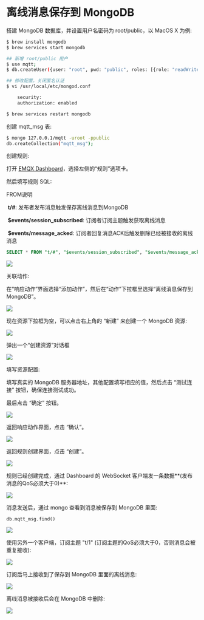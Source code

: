 # 离线消息保存到 MongoDB

搭建 MongoDB 数据库，并设置用户名密码为 root/public，以 MacOS X 为例:
```bash
$ brew install mongodb
$ brew services start mongodb

## 新增 root/public 用户
$ use mqtt;
$ db.createUser({user: "root", pwd: "public", roles: [{role: "readWrite", db: "mqtt"}]});

## 修改配置，关闭匿名认证
$ vi /usr/local/etc/mongod.conf

    security:
    authorization: enabled

$ brew services restart mongodb
```

创建 mqtt_msg 表:
```bash
$ mongo 127.0.0.1/mqtt -uroot -ppublic
db.createCollection("mqtt_msg");
```

创建规则:

打开 [EMQX Dashboard](http://127.0.0.1:18083/#/rules)，选择左侧的“规则”选项卡。

然后填写规则 SQL:

FROM说明

​	**t/#**: 发布者发布消息触发保存离线消息到MongoDB

​	**$events/session_subscribed**: 订阅者订阅主题触发获取离线消息

​	**$events/message_acked**: 订阅者回复消息ACK后触发删除已经被接收的离线消息

```sql
SELECT * FROM "t/#", "$events/session_subscribed", "$events/message_acked" WHERE topic =~ 't/#'
```

![](./assets/rule-engine/mongo_offline_msg_01.png)

关联动作:

在“响应动作”界面选择“添加动作”，然后在“动作”下拉框里选择“离线消息保存到 MongoDB”。

![](./assets/rule-engine/mongo_offline_msg_02.png)


现在资源下拉框为空，可以点击右上角的 “新建” 来创建一个 MongoDB 资源:

![](./assets/rule-engine/mongo_offline_msg_03.png)

弹出一个“创建资源”对话框

![](./assets/rule-engine/mongo_offline_msg_04.png)

填写资源配置:

填写真实的 MongoDB 服务器地址，其他配置填写相应的值，然后点击 “测试连接” 按钮，确保连接测试成功。

最后点击 “确定” 按钮。

![](./assets/rule-engine/mongo_offline_msg_05.png)

返回响应动作界面，点击 “确认”。

![](./assets/rule-engine/mongo_offline_msg_06.png)

返回规则创建界面，点击 “创建”。

![](./assets/rule-engine/mongo_offline_msg_07.png)

规则已经创建完成，通过 Dashboard 的 WebSocket 客户端发一条数据**(发布消息的QoS必须大于0)**:

![](./assets/rule-engine/mongo_offline_msg_08.png)

消息发送后，通过 mongo 查看到消息被保存到 MongoDB 里面:

```
db.mqtt_msg.find()
```

![](./assets/rule-engine/mongo_offline_msg_09.png)

使用另外一个客户端，订阅主题 "t/1" (订阅主题的QoS必须大于0，否则消息会被重复接收):

![](./assets/rule-engine/mongo_offline_msg_10.png)

订阅后马上接收到了保存到 MongoDB 里面的离线消息:

![](./assets/rule-engine/mongo_offline_msg_11.png)

离线消息被接收后会在 MongoDB 中删除:

![](./assets/rule-engine/mongo_offline_msg_12.png)
